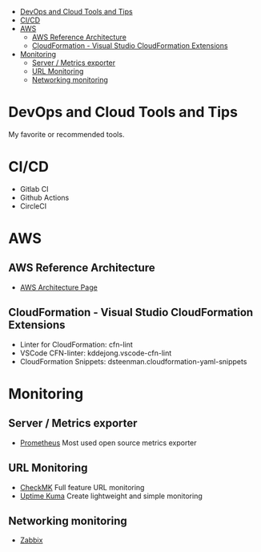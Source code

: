 -   [DevOps and Cloud Tools and Tips](#devops-and-cloud-tools-and-tips)
-   [CI/CD](#cicd)
-   [AWS](#aws)
    -   [AWS Reference Architecture](#aws-reference-architecture)
    -   [CloudFormation - Visual Studio CloudFormation
        Extensions](#cloudformation---visual-studio-cloudformation-extensions)
-   [Monitoring](#monitoring)
    -   [Server / Metrics exporter](#server-metrics-exporter)
    -   [URL Monitoring](#url-monitoring)
    -   [Networking monitoring](#networking-monitoring)

DevOps and Cloud Tools and Tips
===============================

My favorite or recommended tools.

CI/CD
=====

-   Gitlab CI
-   Github Actions
-   CircleCI

AWS
===

AWS Reference Architecture
---------------------

-   [AWS Architecture Page](https://aws.amazon.com/pt/architecture/?cards-all.sort-by=item.additionalFields.sortDate&cards-all.sort-order=desc&awsf.content-type=*all&awsf.methodology=*all&awsf.tech-category=*all&awsf.industries=*all&awsf.business-category=*all)

CloudFormation - Visual Studio CloudFormation Extensions
--------------------------------------------------------

-   Linter for CloudFormation: cfn-lint
-   VSCode CFN-linter: kddejong.vscode-cfn-lint
-   CloudFormation Snippets: dsteenman.cloudformation-yaml-snippets

Monitoring
==========

Server / Metrics exporter
-------------------------

-   [Prometheus](https://prometheus.io/) Most used open source metrics
    exporter

URL Monitoring
--------------

-   [CheckMK](https://checkmk.com/) Full feature URL monitoring
-   [Uptime Kuma](https://github.com/louislam/uptime-kuma) Create
    lightweight and simple monitoring

Networking monitoring
---------------------

-   [Zabbix](https://www.zabbix.com/)



<!-- cat README.md | pandoc --from markdown  --toc -s  --to markdown - -->
